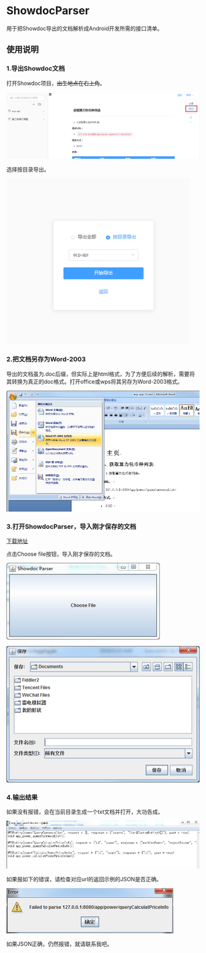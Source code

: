 # ShowdocParser
用于把Showdoc导出的文档解析成Android开发所需的接口清单。
## 使用说明
### 1.导出Showdoc文档

打开Showdoc项目，~~出生地点在右上角~~。

![image](/image/p8.png)

选择按目录导出。

![image](/image/p2.png)

### 2.把文档另存为Word-2003

导出的文档虽为.doc后缀，但实际上是html格式，为了方便后续的解析，需要将其转换为真正的doc格式。打开office或wps将其另存为Word-2003格式。

![image](/image/p3.png)

### 3.打开ShowdocParser，导入刚才保存的文档

[下载地址](https://github.com/HuffieWang/ShowdocParser/blob/master/exe/ShowdocPraser.exe)

点击Choose file按钮，导入刚才保存的文档。

![image](/image/p4.png)

![image](/image/p5.png) 

### 4.输出结果

如果没有报错，会在当前目录生成一个txt文档并打开，大功告成。

![image](/image/p6.png) 

如果报如下的错误，请检查对应url的返回示例的JSON是否正确。

![image](/image/p7.png) 

如果JSON正确，仍然报错，就请联系我吧。
